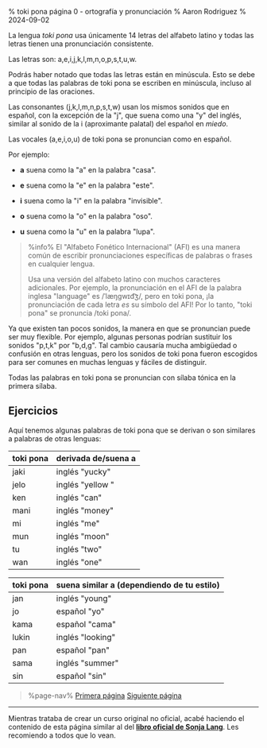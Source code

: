 % toki pona página 0 - ortografía y pronunciación
% Aaron Rodriguez
% 2024-09-02

La lengua *toki pona* usa únicamente 14 letras del alfabeto latino
y todas las letras tienen una pronunciación consistente. 

Las letras son: a,e,i,j,k,l,m,n,o,p,s,t,u,w.

Podrás haber notado que todas las letras están en minúscula. Esto se debe
a que todas las palabras de toki pona se escriben en minúscula, incluso al principio de las oraciones.

Las consonantes (j,k,l,m,n,p,s,t,w) usan los mismos sonidos que en español, con
la excepción de la "j", que suena como una "y" del inglés, similar al sonido de la i (aproximante palatal) del español en *miedo*.

Las vocales (a,e,i,o,u) de toki pona se pronuncian como en español.

Por ejemplo:

* **a** suena como la "a" en la palabra "casa".

* **e** suena como la "e" en la palabra "este".

* **i** suena como la "i" en la palabra "invisible".

* **o** suena como la "o" en la palabra "oso". 

* **u** suena como la "u" en la palabra "lupa".

> %info%
> El "Alfabeto Fonético Internacional" (AFI) es una manera común 
de escribir pronunciaciones específicas de palabras o frases en cualquier lengua. 
>
> Usa una versión del alfabeto latino con muchos caracteres 
>adicionales. Por ejemplo, la pronunciación en el AFI de la palabra inglesa "language" es
> /ˈlæŋɡwɪd͡ʒ/, pero en toki pona, ¡la pronunciación de cada letra _es_ su
> símbolo del AFI! Por lo tanto, "toki pona" se pronuncia /toki pona/.

Ya que existen tan pocos sonidos, la manera en que se pronuncian puede ser muy
flexible. Por ejemplo, algunas personas podrían sustituir los sonidos "p,t,k" por "b,d,g".
Tal cambio causaría mucha ambigüedad o confusión en otras lenguas, pero
los sonidos de toki pona fueron escogidos para ser comunes en muchas lenguas y fáciles de
distinguir.

Todas las palabras en toki pona se pronuncian con sílaba tónica en la primera sílaba.

## Ejercicios 

Aquí tenemos algunas palabras de toki pona que se derivan o son similares a palabras de otras lenguas:

| toki pona | derivada de/suena a |
|-----------|---------------------|
| jaki      | inglés  "yucky"     |
| jelo      | inglés "yellow "    |
| ken       | inglés "can"        |
| mani      | inglés "money"      |
| mi        | inglés "me"         |
| mun       | inglés "moon"       |
| tu        | inglés "two"        |
| wan       | inglés "one"        |

| toki pona | suena similar a (dependiendo de tu estilo) |
|-----------|--------------------------------------------|
| jan       | inglés "young"                             |
| jo        | español "yo"                               |
| kama      | español "cama"                             |
| lukin     | inglés "looking"                           |
| pan       | español "pan"                              |
| sama      | inglés "summer"                            |
| sin       | español "sin"                              |

> %page-nav%
> [Primera página](es)
> [Siguiente página](es/1)

---

Mientras trataba de crear un curso original no oficial, acabé haciendo
el contenido de esta página similar al del [**libro oficial de Sonja
Lang**](https://tokipona.org/). Les recomiendo a todos que lo vean.
